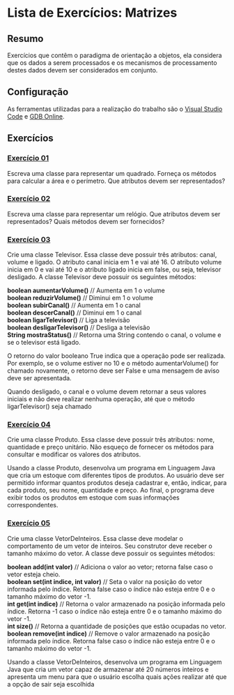 # Lista de Exercícios: Matrizes

## Resumo
Exercícios que contêm o paradigma de orientação a objetos, ela considera que os dados a serem processados e os mecanismos de processamento destes dados devem ser considerados em conjunto.

## Configuração
As ferramentas utilizadas para a realização do trabalho são o [Visual Studio Code](https://code.visualstudio.com/download) e [GDB Online](https://www.onlinegdb.com).

## Exercícios

### [Exercício 01](./exercicio_01)

Escreva uma classe para representar um quadrado. Forneça os
métodos para calcular a área e o perímetro. Que atributos devem ser representados?

### [Exercício 02](./exercicio_02)

Escreva uma classe para representar um relógio. Que atributos devem ser representados? Quais métodos devem ser fornecidos?


### [Exercício 03](./exercicio_03)

Crie uma classe Televisor. Essa classe deve possuir três atributos: canal, volume e ligado. O atributo canal inicia em 1 e vai até 16. O atributo volume inicia em 0 e vai até 10 e o atributo ligado inicia em false, ou seja, televisor desligado. A classe Televisor deve possuir os seguintes métodos:

<b>boolean aumentarVolume()</b> // Aumenta em 1 o volume
<br>
<b>boolean reduzirVolume()</b> // Diminui em 1 o volume
<br>
<b>boolean subirCanal()</b> // Aumenta em 1 o canal
<br>
<b>boolean descerCanal()</b> // Diminui em 1 o canal
<br>
<b>boolean ligarTelevisor()</b> // Liga a televisão
<br>
<b>boolean desligarTelevisor()</b> // Desliga a televisão
<br>
<b>String mostraStatus()</b> // Retorna uma String contendo o canal, o volume e se o televisor está ligado.

O retorno do valor booleano True indica que a operação pode ser realizada. Por exemplo, se o volume estiver no 10 e o método aumentarVolume() for chamado novamente, o retorno deve ser False e uma mensagem de aviso deve ser apresentada. 

Quando desligado, o canal e o volume devem retornar a seus valores iniciais e não deve realizar nenhuma operação, até que o método ligarTelevisor() seja chamado

### [Exercício 04](./exercicio_04)

Crie uma classe Produto. Essa classe deve possuir três atributos: nome, quantidade e preço unitário. Não esqueço de fornecer os métodos para consultar e modificar os valores dos atributos.

Usando a classe Produto, desenvolva um programa em Linguagem
Java que cria um estoque com diferentes tipos de produtos. Ao usuário deve ser permitido informar quantos produtos deseja cadastrar e, então, indicar, para cada produto, seu nome, quantidade e preço. Ao final, o programa deve exibir todos os produtos em estoque com suas informações correspondentes.

### [Exercício 05](./exercicio_05)

Crie uma classe VetorDeInteiros. Essa classe deve modelar o
comportamento de um vetor de inteiros. Seu construtor deve receber o tamanho máximo do vetor. A classe deve possuir os seguintes métodos:

<b>boolean add(int valor)</b> // Adiciona o valor ao vetor; retorna false caso o vetor esteja cheio.
<br>
<b>boolean set(int indice, int valor)</b> // Seta o valor na posição do vetor informada pelo índice. Retorna false caso o índice não esteja entre 0 e o tamanho máximo do vetor -1.
<br>
<b>int get(int indice)</b> // Retorna o valor armazenado na posição informada pelo índice. Retorna -1 caso o índice não esteja entre 0 e o tamanho máximo do vetor -1.
<br>
<b>int size()</b> // Retorna a quantidade de posições que estão ocupadas no vetor.
<br>
<b>boolean remove(int indice)</b> // Remove o valor armazenado na posição informada pelo índice. Retorna false caso o índice não esteja entre 0 e o tamanho máximo do vetor -1.

Usando a classe VetorDeInteiros, desenvolva um programa em
Linguagem Java que cria um vetor capaz de armazenar até 20 números inteiros e apresenta um menu para que o usuário escolha quais ações realizar até que a opção de sair seja escolhida